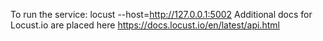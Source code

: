 To run the service: locust --host=http://127.0.0.1:5002
Additional docs for Locust.io are placed here https://docs.locust.io/en/latest/api.html